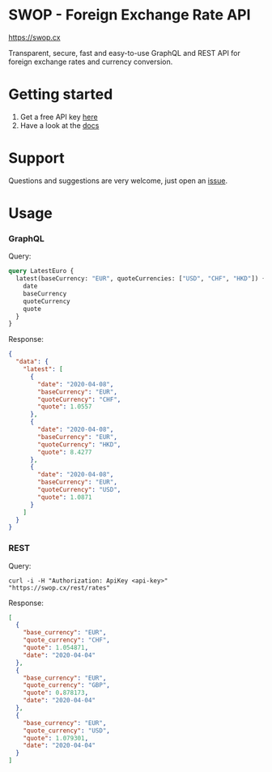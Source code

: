 # SWOP - Foreign Exchange Rate API

https://swop.cx

Transparent, secure, fast and easy-to-use GraphQL and REST API for foreign exchange rates and currency conversion.

# Getting started

1. Get a free API key [here](https://swop.cx/account/register/developer)
2. Have a look at the [docs](https://swop.cx/documentation)

# Support

Questions and suggestions are very welcome, just open an [issue](https://github.com/swop-cx/swop/issues).

# Usage

### GraphQL

Query:
```graphql
query LatestEuro {
  latest(baseCurrency: "EUR", quoteCurrencies: ["USD", "CHF", "HKD"]) {
    date
    baseCurrency
    quoteCurrency
    quote
  }
}
```

Response:
```json
{
  "data": {
    "latest": [
      {
        "date": "2020-04-08",
        "baseCurrency": "EUR",
        "quoteCurrency": "CHF",
        "quote": 1.0557
      },
      {
        "date": "2020-04-08",
        "baseCurrency": "EUR",
        "quoteCurrency": "HKD",
        "quote": 8.4277
      },
      {
        "date": "2020-04-08",
        "baseCurrency": "EUR",
        "quoteCurrency": "USD",
        "quote": 1.0871
      }
    ]
  }
}
```

### REST

Query:
```
curl -i -H "Authorization: ApiKey <api-key>" "https://swop.cx/rest/rates"
```

Response:
```json
[
  {
    "base_currency": "EUR",
    "quote_currency": "CHF",
    "quote": 1.054871,
    "date": "2020-04-04"
  },
  {
    "base_currency": "EUR",
    "quote_currency": "GBP",
    "quote": 0.878173,
    "date": "2020-04-04"
  },
  {
    "base_currency": "EUR",
    "quote_currency": "USD",
    "quote": 1.079301,
    "date": "2020-04-04"
  }
]
```
